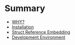 # Summary

- [WHY?](./why.md)
- [Installation](./install.md)
- [Struct Reference Embedding](./references.md)
- [Development Environment](./development.md)
